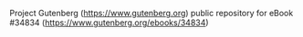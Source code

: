 Project Gutenberg (https://www.gutenberg.org) public repository for eBook #34834 (https://www.gutenberg.org/ebooks/34834)
